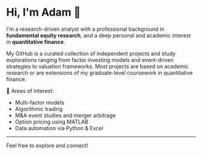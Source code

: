 # Hi, I'm Adam 👋

I'm a research-driven analyst with a professional background in **fundamental equity research**, and a deep personal and academic interest in **quantitative finance**.

My GitHub is a curated collection of independent projects and study explorations ranging from factor investing models and event-driven strategies to valuation frameworks. Most projects are based on academic research or are extensions of my graduate-level coursework in quantitative finance.

📌 Areas of interest:
- Multi-factor models
- Algorithmic trading
- M&A event studies and merger arbitrage
- Option pricing using MATLAB
- Data automation via Python & Excel

---

Feel free to explore and connect!

<!--
**adamsaad604/adamsaad604** is a ✨ _special_ ✨ repository because its `README.md` (this file) appears on your GitHub profile.

Here are some ideas to get you started:

- 🔭 I’m currently working on ...
- 🌱 I’m currently learning ...
- 👯 I’m looking to collaborate on ...
- 🤔 I’m looking for help with ...
- 💬 Ask me about ...
- 📫 How to reach me: ...
- 😄 Pronouns: ...
- ⚡ Fun fact: ...

